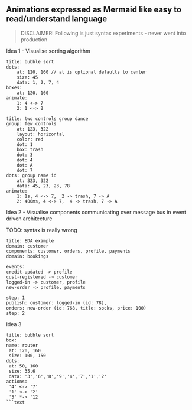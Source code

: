## Animations expressed as Mermaid like easy to read/understand language

> DISCLAIMER! Following is just syntax experiments - never went into production

Idea 1 - Visualise sorting algorithm

```text
title: bubble sort
dots: 
    at: 120, 160 // at is optional defaults to center
    size: 45
    data: 1, 2, 7, 4   
boxes: 
    at: 120, 160  
animate: 
    1: 4 <-> 7
    2: 1 <-> 2
```


```text
title: two controls group dance
group: few controls
    at: 123, 322
    layout: horizontal
    color: red
    dot: 1 
    box: trash 
    dot: 3
    dot: 4
    dot: A    
    dot: 7    
dots: group name id
    at: 323, 322
    data: 45, 23, 23, 78
animate: 
    1: 1s, 4 <-> 7,  2 -> trash, 7 -> A
    2: 400ms, 4 <-> 7,  4 -> trash, 7 -> A
```

Idea 2 - Visualise components communicating over message bus in event driven architecture

TODO: syntax is really wrong

```text
title: EDA example
domain: customer
components: customer, orders, profile, payments
domain: bookings 

events: 
credit-updated -> profile
cust-registered -> customer
logged-in -> customer, profile
new-order -> profile, payments

step: 1
publish: customer: logged-in (id: 78),
orders: new-order (id: 768, title: socks, price: 100)
step: 2
```

Idea 3
```text
title: bubble sort
box:
name: router
 at: 120, 160
 size: 100, 150
dots:
 at: 50, 160
 size: 35.6
 data: '3','6','8','9','4','7','1','2'
actions:
 '4' <-> '7'
 '1' <-> '2'
 '3' *-> '12
```text